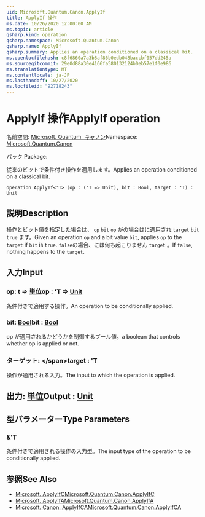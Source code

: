 ```yaml
---
uid: Microsoft.Quantum.Canon.ApplyIf
title: ApplyIf 操作
ms.date: 10/26/2020 12:00:00 AM
ms.topic: article
qsharp.kind: operation
qsharp.namespace: Microsoft.Quantum.Canon
qsharp.name: ApplyIf
qsharp.summary: Applies an operation conditioned on a classical bit.
ms.openlocfilehash: c8f6860a7a3b8af86b0edb048baccbf057dd245a
ms.sourcegitcommit: 29e0d88a30e4166fa580132124b0eb57e1f0e986
ms.translationtype: MT
ms.contentlocale: ja-JP
ms.lasthandoff: 10/27/2020
ms.locfileid: "92718243"
---
```

# <a name="applyif-operation"></a><span data-ttu-id="1315c-102">ApplyIf 操作</span><span class="sxs-lookup"><span data-stu-id="1315c-102">ApplyIf operation</span></span>

<span data-ttu-id="1315c-103">名前空間: [Microsoft. Quantum. キャノン](xref:Microsoft.Quantum.Canon)</span><span class="sxs-lookup"><span data-stu-id="1315c-103">Namespace: [Microsoft.Quantum.Canon](xref:Microsoft.Quantum.Canon)</span></span>

<span data-ttu-id="1315c-104">パック [](https://nuget.org/packages/)</span><span class="sxs-lookup"><span data-stu-id="1315c-104">Package: [](https://nuget.org/packages/)</span></span>


<span data-ttu-id="1315c-105">従来のビットで条件付き操作を適用します。</span><span class="sxs-lookup"><span data-stu-id="1315c-105">Applies an operation conditioned on a classical bit.</span></span>

```qsharp
operation ApplyIf<'T> (op : ('T => Unit), bit : Bool, target : 'T) : Unit
```


## <a name="description"></a><span data-ttu-id="1315c-106">説明</span><span class="sxs-lookup"><span data-stu-id="1315c-106">Description</span></span>

<span data-ttu-id="1315c-107">操作とビット値を指定した場合は、 `op` `bit` `op` がの場合はに適用され `target` `bit` `true` ます。</span><span class="sxs-lookup"><span data-stu-id="1315c-107">Given an operation `op` and a bit value `bit`, applies `op` to the `target` if `bit` is `true`.</span></span> <span data-ttu-id="1315c-108">`false`の場合、には何も起こりません `target` 。</span><span class="sxs-lookup"><span data-stu-id="1315c-108">If `false`, nothing happens to the `target`.</span></span>

## <a name="input"></a><span data-ttu-id="1315c-109">入力</span><span class="sxs-lookup"><span data-stu-id="1315c-109">Input</span></span>

### <a name="op--t--unit"></a><span data-ttu-id="1315c-110">op: t => [単位](xref:microsoft.quantum.lang-ref.unit)</span><span class="sxs-lookup"><span data-stu-id="1315c-110">op : 'T => [Unit](xref:microsoft.quantum.lang-ref.unit)</span></span> 

<span data-ttu-id="1315c-111">条件付きで適用する操作。</span><span class="sxs-lookup"><span data-stu-id="1315c-111">An operation to be conditionally applied.</span></span>


### <a name="bit--bool"></a><span data-ttu-id="1315c-112">bit: [Bool](xref:microsoft.quantum.lang-ref.bool)</span><span class="sxs-lookup"><span data-stu-id="1315c-112">bit : [Bool](xref:microsoft.quantum.lang-ref.bool)</span></span>

<span data-ttu-id="1315c-113">op が適用されるかどうかを制御するブール値。</span><span class="sxs-lookup"><span data-stu-id="1315c-113">a boolean that controls whether op is applied or not.</span></span>


### <a name="target--t"></a><span data-ttu-id="1315c-114">ターゲット: \</span><span class="sxs-lookup"><span data-stu-id="1315c-114">target : 'T</span></span>

<span data-ttu-id="1315c-115">操作が適用される入力。</span><span class="sxs-lookup"><span data-stu-id="1315c-115">The input to which the operation is applied.</span></span>



## <a name="output--unit"></a><span data-ttu-id="1315c-116">出力: [単位](xref:microsoft.quantum.lang-ref.unit)</span><span class="sxs-lookup"><span data-stu-id="1315c-116">Output : [Unit](xref:microsoft.quantum.lang-ref.unit)</span></span>



## <a name="type-parameters"></a><span data-ttu-id="1315c-117">型パラメーター</span><span class="sxs-lookup"><span data-stu-id="1315c-117">Type Parameters</span></span>

### <a name="t"></a><span data-ttu-id="1315c-118">&</span><span class="sxs-lookup"><span data-stu-id="1315c-118">'T</span></span>

<span data-ttu-id="1315c-119">条件付きで適用される操作の入力型。</span><span class="sxs-lookup"><span data-stu-id="1315c-119">The input type of the operation to be conditionally applied.</span></span>

## <a name="see-also"></a><span data-ttu-id="1315c-120">参照</span><span class="sxs-lookup"><span data-stu-id="1315c-120">See Also</span></span>

- [<span data-ttu-id="1315c-121">Microsoft. ApplyIfC</span><span class="sxs-lookup"><span data-stu-id="1315c-121">Microsoft.Quantum.Canon.ApplyIfC</span></span>](xref:Microsoft.Quantum.Canon.ApplyIfC)
- [<span data-ttu-id="1315c-122">Microsoft. ApplyIfA</span><span class="sxs-lookup"><span data-stu-id="1315c-122">Microsoft.Quantum.Canon.ApplyIfA</span></span>](xref:Microsoft.Quantum.Canon.ApplyIfA)
- [<span data-ttu-id="1315c-123">Microsoft. Canon. ApplyIfCA</span><span class="sxs-lookup"><span data-stu-id="1315c-123">Microsoft.Quantum.Canon.ApplyIfCA</span></span>](xref:Microsoft.Quantum.Canon.ApplyIfCA)